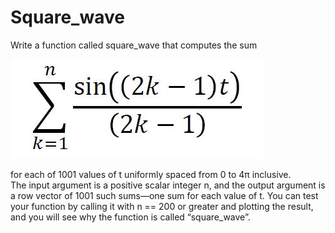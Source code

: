 # Square_wave
Write a function called square_wave that computes the sum

![](https://github.com/LivingLeopold/Square_wave/raw/master/Formula.jpg)

for  each  of  1001  values  of  t  uniformly  spaced  from  0  to  4π  inclusive.  
The  input  argument  is  a positive scalar integer n, and the output argument is a row vector of 1001 such sums—one sum for each value of t. You can test your function by calling it with n == 200 or greater and plotting the result, and you will see why the function is called “square_wave”.
